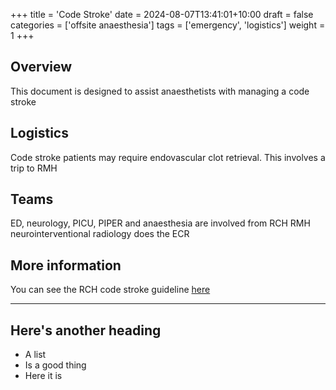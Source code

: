 +++
title = 'Code Stroke'
date = 2024-08-07T13:41:01+10:00
draft = false
categories = ['offsite anaesthesia']
tags = ['emergency', 'logistics']
weight = 1
+++

## Overview
This document is designed to assist anaesthetists with managing a code stroke

## Logistics
Code stroke patients may require endovascular clot retrieval. This involves a trip to RMH

## Teams
ED, neurology, PICU, PIPER and anaesthesia are involved from RCH
RMH neurointerventional radiology does the ECR

## More information
You can see the RCH code stroke guideline [here](https://google.com)

---

## Here's another heading
- A list
- Is a good thing
- Here it is
